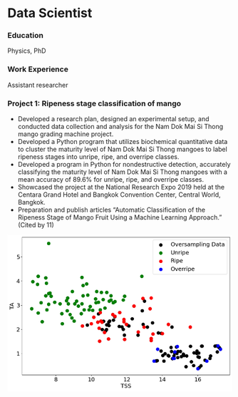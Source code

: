 # Data Scientist

### Education
Physics, PhD

### Work Experience
Assistant researcher

### Project 1: Ripeness stage classification of mango
- Developed a research plan, designed an experimental setup, and conducted data collection and analysis for the Nam Dok Mai Si Thong mango grading machine project.
- Developed a Python program that utilizes biochemical quantitative data to cluster the maturity level of Nam Dok Mai Si Thong mangoes to label ripeness stages into unripe, ripe, and overripe classes.
- Developed a program in Python for nondestructive detection, accurately classifying the maturity level of Nam Dok Mai Si Thong mangoes with a mean accuracy of 89.6% for unripe, ripe, and overripe classes.
- Showcased the project at the National Research Expo 2019 held at the Centara Grand Hotel and Bangkok Convention Center, Central World, Bangkok.
- Preparation and publish articles “Automatic Classification of the Ripeness Stage of Mango Fruit Using a Machine Learning Approach.” (Cited by 11) 

![](https://github.com/PanaritSa/portfolio/blob/main/images/Mango_label_SMOTETomek.png)
